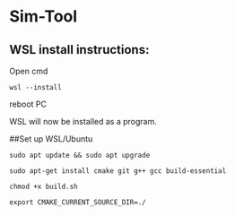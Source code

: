 # Sim-Tool

## WSL install instructions:

Open cmd

```wsl --install```

reboot PC

WSL will now be installed as a program.


##Set up WSL/Ubuntu

```sudo apt update && sudo apt upgrade```

```sudo apt-get install cmake git g++ gcc build-essential```

```chmod +x build.sh```

```export CMAKE_CURRENT_SOURCE_DIR=./```